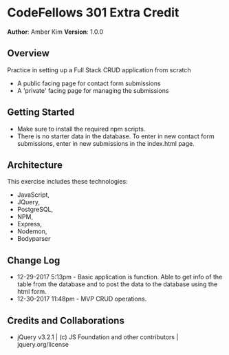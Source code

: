 # CodeFellows 301 Extra Credit

**Author**: Amber Kim
**Version**: 1.0.0

## Overview
Practice in setting up a Full Stack CRUD application from scratch
* A public facing page for contact form submissions
* A 'private' facing page for managing the submissions

## Getting Started
* Make sure to install the required npm scripts.
* There is no starter data in the database. To enter in new contact form submissions, enter in new submissions in the index.html page.

## Architecture
This exercise includes these technologies:
* JavaScript,
* JQuery,
* PostgreSQL,
* NPM,
* Express,
* Nodemon,
* Bodyparser

## Change Log
* 12-29-2017 5:13pm - Basic application is function. Able to get info of the table from the database and to post the data to the database using the html form.
* 12-30-2017 11:48pm - MVP CRUD operations.

## Credits and Collaborations
* jQuery v3.2.1 | (c) JS Foundation and other contributors | jquery.org/license 
